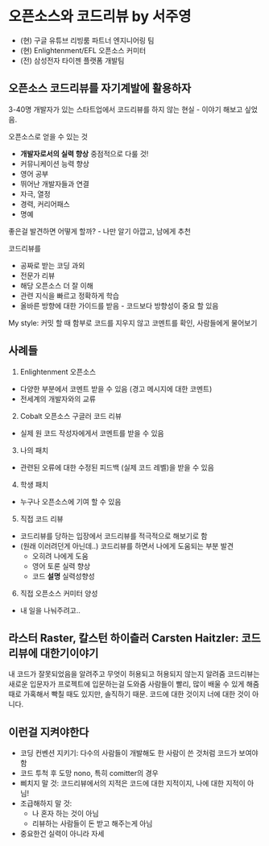 # 오픈소스와 코드리뷰 by 서주영

- (현) 구글 유튜브 리빙룸 파트너 엔지니어링 팀
- (현) Enlightenment/EFL 오픈소스 커미터
- (전) 삼성전자 타이젠 플랫폼 개발팀

## 오픈소스 코드리뷰를 자기계발에 활용하자

3-40명 개발자가 있는 스타트업에서 코드리뷰를 하지 않는 현실 - 이야기 해보고 싶었음.

오픈소스로 얻을 수 있는 것
- **개발자로서의 실력 향상** 중점적으로 다룰 것!
- 커뮤니케이션 능력 향상
- 영어 공부
- 뛰어난 개발자들과 연결
- 자극, 열정
- 경력, 커리어패스
- 명예

좋은걸 발견하면 어떻게 할까? - 나만 알기 아깝고, 남에게 추천

코드리뷰를 
- 공짜로 받는 코딩 과외
- 전문가 리뷰
- 해당 오픈소스 더 잘 이해
- 관련 지식을 빠르고 정확하게 학습
- 올바른 방향에 대한 가이드를 받음 - 코드보다 방향성이 중요 할 있음

My style: 커밋 할 때 함부로 코드를 지우지 않고 코멘트를 확인, 사람들에게 물어보기

## 사례들

1. Enlightenment 오픈소스
  - 다양한 부분에서 코멘트 받을 수 있음 (경고 메시지에 대한 코멘트)
  - 전세계의 개발자와의 교류

2. Cobalt 오픈소스 구글러 코드 리뷰
  - 실제 원 코드 작성자에게서 코멘트를 받을 수 있음

3. 나의 패치
  - 관련된 오류에 대한 수정된 피드백 (실제 코드 레벨)을 받을 수 있음

4. 학생 패치
  - 누구나 오픈소스에 기여 할 수 있음

5. 직접 코드 리뷰
  - 코드리뷰를 당하는 입장에서 코드리뷰를 적극적으로 해보기로 함
  - (원래 이러려던게 아닌데..) 코드리뷰를 하면서 나에게 도움되는 부분 발견
    - 오히려 나에게 도움
    - 영어 토론 실력 향상
    - 코드 **설명** 실력성향성

6. 직접 오픈소스 커미터 양성
  - 내 일을 나눠주려고..

## 라스터 Raster, 칼스턴 하이츨러 Carsten Haitzler: 코드리뷰에 대한기이야기

내 코드가 잘못되었음을 알려주고 무엇이 허용되고 허용되지 않는지 알려줌
코드리뷰는 새로운 입문자가 프로젝트에 입문하는걸 도와줌
사람들이 빨리, 많이 배울 수 있게 해줌
때로 가혹해서 빡칠 때도 있지만, 솔직하기 때문. 코드에 대한 것이지 너에 대한 것이 아니다.

## 이런걸 지켜야한다

- 코딩 컨벤션 지키기: 다수의 사람들이 개발해도 한 사람이 쓴 것처럼 코드가 보여야 함
- 코드 투척 후 도망 nono, 특히 comitter의 경우
- 삐치지 말 것: 코드리뷰에서의 지적은 코드에 대한 지적이지, 나에 대한 지적이 아님!
- 조급해하지 말 것:
  - 나 혼자 하는 것이 아님
  - 리뷰하는 사람들이 돈 받고 해주는게 아님
- 중요한건 실력이 아니라 자세

